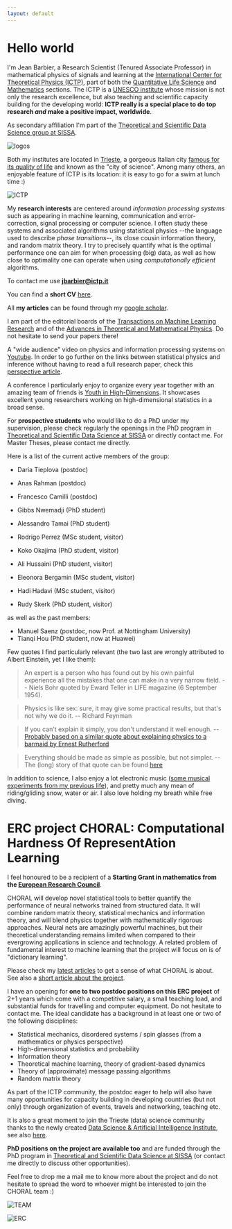 ```yaml
---
layout: default
---
```



# Hello world

I'm Jean Barbier, a Research Scientist (Tenured Associate Professor) in mathematical physics of signals and learning at the [International Center for Theoretical Physics (ICTP)](https://www.ictp.it/), part of both the [Quantitative Life Science](https://www.ictp.it/qls) and [Mathematics](https://www.ictp.it/math) sections. The ICTP is a [UNESCO institute](https://www.unesco.org/en) whose mission is not only the research excellence, but also teaching and scientific capacity building for the developing world: **ICTP really is a special place to do top research _and_ make a positive impact, worldwide**.

As secondary affiliation I'm part of the [Theoretical and Scientific Data Science group at SISSA](https://datascience.sissa.it/).

![logos](./docs/logos.png)

Both my institutes are located in [Trieste](https://www.google.com/maps/place/Trieste,+Province+of+Trieste,+Italy/@45.6458226,13.7398185,12.42z/data=!4m5!3m4!1s0x477b6b06e4edf533:0x666a2484d4dd2b50!8m2!3d45.6495264!4d13.7768182), a gorgeous Italian city [famous for its quality of life](https://www.italofile.com/best-places-to-live-in-italy-2021/) and known as the "city of science". Among many others, an enjoyable feature of ICTP is its location: it is easy to go for a swim at lunch time :)

![ICTP](./docs/ictpView.jpg)

My **research interests** are centered around _information processing systems_ such as appearing in machine learning, communication and error-correction, signal processing or computer science. I often study these systems and associated algorithms using statistical physics --the language used to describe _phase transitions_--, its close cousin information theory, and random matrix theory. I try to precisely quantify what is the optimal performance one can aim for when processing (big) data, as well as how close to optimality one can operate when using _computationally efficient_ algorithms. 

To contact me use **jbarbier@ictp.it**

You can find a **short CV** [here](./docs/cv.pdf).

All **my articles** can be found through my [google scholar](https://scholar.google.com/citations?user=yeE5qqIAAAAJ&hl=en).

I am part of the editorial boards of the [Transactions on Machine Learning Research](https://jmlr.org/tmlr/index.html) and of the [Advances in Theoretical and Mathematical Physics](https://www.intlpress.com/site/pub/pages/journals/items/atmp/_home/_main/index.php). Do not hesitate to send your papers there! 

A "wide audience" video on physics and information processing systems on [Youtube](https://www.youtube.com/watch?v=q1VO5dmymFM&t=5s&ab_channel=ICTPMathematics). In order to go further on the links between statistical physics and inference without having to read a full research paper, check this [perspective article](https://arxiv.org/pdf/2010.14863.pdf). 

A conference I particularly enjoy to organize every year together with an amazing team of friends is [Youth in High-Dimensions](http://indico.ictp.it/event/9596/overview). It showcases excellent young researchers working on high-dimensional statistics in a broad sense.

For **prospective students** who would like to do a PhD under my supervision, please check regularly the openings in the PhD program in [Theoretical and Scientific Data Science at SISSA](https://datascience.sissa.it/phd-in-theoretical-and-scientific-data-science) or directly contact me. For Master Theses, please contact me directly.

Here is a list of the current active members of the group: 
+ Daria Tieplova (postdoc)
+ Anas Rahman (postdoc)
+ Francesco Camilli (postdoc)
+ Gibbs Nwemadji (PhD student)
+ Alessandro Tamai (PhD student)
  
+ Rodrigo Perrez (MSc student, visitor)
+ Koko Okajima (PhD student, visitor)
+ Ali Hussaini (PhD student, visitor)
+ Eleonora Bergamin (MSc student, visitor)
+ Hadi Hadavi (MSc student, visitor)
+ Rudy Skerk (PhD student, visitor)

as well as the past members:

+ Manuel Saenz (postdoc, now Prof. at Nottingham University)
+ Tianqi Hou (PhD student, now at Huawei)

Few quotes I find particularly relevant (the two last are wrongly attributed to Albert Einstein, yet I like them):

> An expert is a person who has found out by his own painful experience all the mistakes that one can make in a very narrow field. -- Niels Bohr quoted by Eward Teller in LIFE magazine (6 September 1954).

> Physics is like sex: sure, it may give some practical results, but that's not why we do it. -- Richard Feynman

> If you can't explain it simply, you don't understand it well enough. -- [Probably based on a similar quote about explaining physics to a barmaid by Ernest Rutherford](https://en.wikiquote.org/wiki/Albert_Einstein#Misattributed)

> Everything should be made as simple as possible, but not simpler. -- The (long) story of that quote can be found [here](https://quoteinvestigator.com/2011/05/13/einstein-simple/)

In addition to science, I also enjoy a lot electronic music ([some musical experiments from my previous life](https://soundcloud.com/junkosaur)), and pretty much any mean of riding/gliding snow, water or air. I also love holding my breath while free diving.
  
# ERC project CHORAL: Computational Hardness Of RepresentAtion Learning

I feel honoured to be a recipient of a **Starting Grant in mathematics from the [European Research Council](https://erc.europa.eu/news/erc-2021-starting-grants-results?fbclid=IwAR0-AB0MH9WFvlv3Ynp9Z6EMXy_0igRVLsIAiUlB7h79ftnLslV5Pxv_Qp8)**. 

CHORAL will develop novel statistical tools to better quantify the performance of neural networks trained from structured data. It will combine random matrix theory, statistical mechanics and information theory, and will blend physics together with mathematically rigorous approaches. Neural nets are amazingly powerful machines, but their theoretical understanding remains limited when compared to their evergrowing applications in science and technology. A related problem of fundamental interest to machine learning that the project will focus on is of "dictionary learning". 

Please check my [latest articles](https://scholar.google.com/citations?user=yeE5qqIAAAAJ&hl=en) to get a sense of what CHORAL is about. See also a [short article about the project](https://www.ictp.it/about-ictp/media-centre/news/2022/1/jean-barbier-erc.aspx).

I have an opening for **one to two postdoc positions on this ERC project** of 2+1 years which come with a competitive salary, a small teaching load, and substantial funds for travelling and computer equipment. Do not hesitate to contact me. The ideal candidate has a background in at least one or two of the following disciplines:

* Statistical mechanics, disordered systems / spin glasses (from a mathematics or physics perspective)
* High-dimensional statistics and probability 
* Information theory
* Theoretical machine learning, theory of gradient-based dynamics
* Theory of (approximate) message passing algorithms
* Random matrix theory

As part of the ICTP community, the postdoc eager to help will also have many opportunities for capacity building in developing countries (but not only) through organization of events, travels and networking, teaching etc. 

It is also a great moment to join the Trieste (data) science community thanks to the newly created [Data Science & Artificial Intelligence Institute](https://www.ictp.it/about-ictp/media-centre/news/2021/4/data-science-institute-mou.aspx), see also [here](https://www.sissa.it/news/data-science-artificial-intelligence-institute-born). 

<!--- [Here is the call for application](./docs/QLS Postdoctoral call 2022 ERC.pdf). --> 

**PhD positions on the project are available too** and are funded through the PhD program in [Theoretical and Scientific Data Science at SISSA](https://datascience.sissa.it/phd-in-theoretical-and-scientific-data-science) (or contact me directly to discuss other opportunities).

Feel free to drop me a mail me to know more about the project and do not hesitate to spread the word to whoever might be interested to join the CHORAL team :)

![TEAM](./docs/2ECCFEAB-6606-468F-8017-EDBFEFCD053F_1_201_a.jpeg)

![ERC](./docs/ERC.png)
